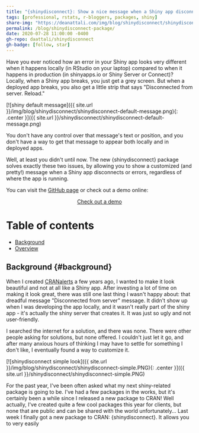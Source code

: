 ```yaml
---
title: "{shinydisconnect}: Show a nice message when a Shiny app disconnects or errors"
tags: [professional, rstats, r-bloggers, packages, shiny]
share-img: "https://deanattali.com/img/blog/shinydisconnect/shinydisconnect.png"
permalink: /blog/shinydisconnect-package/
date: 2020-07-28 11:00:00 -0400
gh-repo: daattali/shinydisconnect
gh-badge: [follow, star]
---
```


Have you ever noticed how an error in your Shiny app looks very different when it happens locally (in RStudio on your laptop) compared to when it happens in production (in shinyapps.io or Shiny Server or Connect)? Locally, when a Shiny app breaks, you just get a grey screen. But when a deployed app breaks, you also get a little strip that says "Disconnected from server. Reload."

[![shiny default message]({{ site.url }}/img/blog/shinydisconnect/shinydisconnect-default-message.png){: .center }]({{ site.url }}/shinydisconnect/shinydisconnect-default-message.png)

You don't have any control over that message's text or position, and you don't have a way to get that message to appear both locally and in deployed apps.

Well, at least you didn't until now. The new {shinydisconnect} package solves exactly these two issues, by allowing you to show a customized (and pretty!) message when a Shiny app disconnects or errors, regardless of where the app is running.

You can visit the [GitHub page](https://github.com/daattali/shinydisconnect/) or check out a demo online:

<div style="text-align:center;">
<a class="btn btn-lg btn-success" href="https://daattali.com/shiny/shinydisconnect-demo/">Check out a demo</a>
</div>

# Table of contents

- [Background](#background)
- [Overview](#overview)

## Background {#background}

When I created [CRANalerts](https://cranalerts.com/) a few years ago, I wanted to make it look beautiful and not at all like a Shiny app. After investing a lot of time on making it look great, there was still one last thing I wasn't happy about: that dreadful message "Disconnected from server" message. It didn't show up when I was developing the app locally, and it wasn't really part of the shiny app - it's actually the shiny server that creates it. It was just so ugly and not user-friendly.

I searched the internet for a solution, and there was none. There were other people asking for solutions, but none offered. I couldn't just let it go, and after many anxious hours of thinking I may have to settle for something I don't like, I eventually found a way to customize it. 

[![shinydisconnect simple look]({{ site.url }}/img/blog/shinydisconnect/shinydisconnect-simple.PNG){: .center }]({{ site.url }}/shinydisconnect/shinydisconnect-simple.PNG)

For the past year, I've been often asked what my next shiny-related package is going to be. I've had a few packages in the works, but it's certainly been a while since I released a new package to CRAN! Well actually, I've created quite a few cool packages this year for clients, but none that are public and can be shared with the world unfortunately... Last week I finally got a new package to CRAN: {shinydisconnect}. It allows you to very easily 
